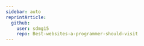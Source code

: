 ```yaml
---
sidebar: auto
reprintArticle:
  github:
    user: sdmg15
    repo: Best-websites-a-programmer-should-visit
---
```

